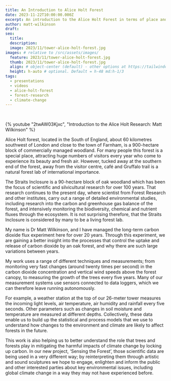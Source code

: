 ```yaml
---
title: An Introduction to Alice Holt Forest
date: 2023-11-22T10:00:00.000Z
excerpt: An introduction to the Alice Holt Forest in terms of place and data.
author: matt-wilkinson
draft:
seo:
  title:
  description:
  image: 2023/11/tower-alice-holt-forest.jpg
images: # relative to /src/assets/images/
  feature: 2023/11/tower-alice-holt-forest.jpg
  thumb: 2023/11/tower-alice-holt-forest.jpg
  align: # object-center (default) - other options at https://tailwindcss.com/docs/object-position
  height: h-auto # optional. Default = h-48 md:h-1/3
tags:
  - presentations
  - videos
  - alice-holt-forest
  - forest-research
  - climate-change
---
```


<br />

{% youtube "2twAW03Kjxc", "Introduction to the Alice Holt Research: Matt Wilkinson" %}


Alice Holt forest, located in the South of England, about 60 kilometres southwest of London and close to the town of Farnham, is a 900-hectare block of commercially managed woodland. For many people this forest is a special place, attracting huge numbers of visitors every year who come to experience its beauty and fresh air. However, tucked away at the southern end of the forest, away from the visitor centre, café and Gruffalo trail is a natural forest lab of international importance.

The Straits Inclosure is a 90-hectare block of oak woodland which has been the focus of scientific and silvicultural research for over 100 years. That research continues to the present day, where scientist from Forest Research and other institutes, carry out a range of detailed environmental studies, including research into the carbon and greenhouse gas balance of the forest, and intensively monitoring the biodiversity, chemical and nutrient fluxes through the ecosystem. It is not surprising therefore, that the Straits Inclosure is considered by many to be a living forest lab.

My name is Dr Matt Wilkinson, and I have managed the long-term carbon dioxide flux experiment here for over 20 years. Through this experiment, we are gaining a better insight into the processes that control the uptake and release of carbon dioxide by an oak forest, and why there are such large variations between years.

My work uses a range of different techniques and measurements; from monitoring very fast changes (around twenty times per second) in the carbon dioxide concentration and vertical wind speeds above the forest canopy, to measuring the growth of the trees every five years. Many of our measurement systems use sensors connected to data loggers, which we can therefore leave running autonomously.

For example, a weather station at the top of our 26-meter tower measures the incoming light levels, air temperature, air humidity and rainfall every five seconds. Other parameters such as changes in soil moisture and temperature are measured at different depths. Collectively, these data enable us to build up the statistical and process models that we use to understand how changes to the environment and climate are likely to affect forests in the future.

This work is also helping us to better understand the role that trees and forests play in mitigating the harmful impacts of climate change by locking up carbon. In our new project, ‘Sensing the Forest’, those scientific data are being used in a very different way; by reinterpreting them through artistic and sound sculptures we hope to engage, enlighten and inform the public and other interested parties about key environmental issues, including global climate change in a way they may not have experienced before.
